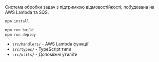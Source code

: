 Система обробки задач з підтримкою відмовостійкості, побудована на AWS Lambda та SQS.
```bash
npm install
```
```bash
npm run build
npm run deploy
```
- `src/handlers/` - AWS Lambda функції
- `src/types/` - TypeScript типи
- `src/utils/` - Допоміжні утиліти
